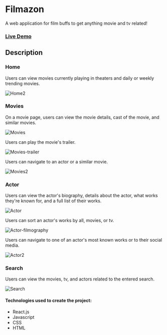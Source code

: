 # Filmazon
A web application for film buffs to get anything movie and tv related!

### [Live Demo](https://filmazon-tn.netlify.app/)

## Description

### Home
Users can view movies currently playing in theaters and daily or weekly trending movies.

![Home2](https://user-images.githubusercontent.com/42354863/193942420-4ab35757-f822-4150-9fdf-b930c0b00398.gif)

### Movies
On a movie page, users can view the movie details, cast of the movie, and similar movies.

![Movies](https://user-images.githubusercontent.com/42354863/193944109-f0186ca5-9e9c-4e95-9977-c34d924b154c.gif)

Users can play the movie's trailer.

![Movies-trailer](https://user-images.githubusercontent.com/42354863/193944542-a5d7b8d0-5c87-4ad1-a262-d58db090629c.gif)

Users can navigate to an actor or a similar movie.

![Movies2](https://user-images.githubusercontent.com/42354863/193944830-415dd4c8-2bbd-480d-8c1b-417c91e0f82a.gif)

### Actor
Users can view the actor's biography, details about the actor, what works they're known for, and a full list of their works.

![Actor](https://user-images.githubusercontent.com/42354863/193945873-f2eaad9e-8514-48ba-8ef8-614ed2162c23.gif)

Users can sort an actor's works by all, movies, or tv.

![Actor-filmography](https://user-images.githubusercontent.com/42354863/193946054-a6aa55e5-dd37-4422-bd8d-508c94fb6ed9.gif)

Users can navigate to one of an actor's most known works or to their social media.

![Actor2](https://user-images.githubusercontent.com/42354863/193947641-554a91d2-8513-470f-bb24-8763076a135d.gif)

### Search
Users can view the movies, tv, and actors related to the entered search.

![Search](https://user-images.githubusercontent.com/42354863/193947995-fee83b5b-e43b-42e5-8194-003ea5712085.gif)

#### Technologies used to create the project:
* React.js
* Javascript
* CSS
* HTML
